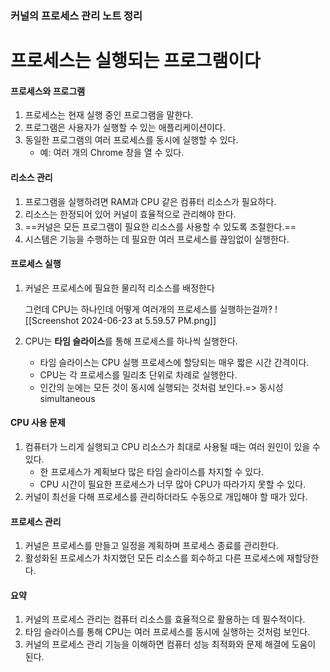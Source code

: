 ### 커널의 프로세스 관리 노트 정리
# 프로세스는 실행되는 프로그램이다

#### 프로세스와 프로그램
1. 프로세스는 현재 실행 중인 프로그램을 말한다.
2. 프로그램은 사용자가 실행할 수 있는 애플리케이션이다.
3. 동일한 프로그램의 여러 프로세스를 동시에 실행할 수 있다.
   - 예: 여러 개의 Chrome 창을 열 수 있다.

#### 리소스 관리
1. 프로그램을 실행하려면 RAM과 CPU 같은 컴퓨터 리소스가 필요하다.
2. 리소스는 한정되어 있어 커널이 효율적으로 관리해야 한다.
3. ==커널은 모든 프로그램이 필요한 리소스를 사용할 수 있도록 조절한다.==
4. 시스템은 기능을 수행하는 데 필요한 여러 프로세스를 끊임없이 실행한다.

#### 프로세스 실행
1. 커널은 프로세스에 필요한 물리적 리소스를 배정한다
   
   그런데 CPU는 하나인데 어떻게 여러개의 프로세스를 실행하는걸까?   ![[Screenshot 2024-06-23 at 5.59.57 PM.png]]
2. CPU는 **타임 슬라이스**를 통해 프로세스를 하나씩 실행한다.
   - 타임 슬라이스는 CPU 실행 프로세스에 할당되는 매우 짧은 시간 간격이다.
   - CPU는 각 프로세스를 밀리초 단위로 차례로 실행한다.
   - 인간의 눈에는 모든 것이 동시에 실행되는 것처럼 보인다.=> 동시성 simultaneous

#### CPU 사용 문제
1. 컴퓨터가 느리게 실행되고 CPU 리소스가 최대로 사용될 때는 여러 원인이 있을 수 있다.
   - 한 프로세스가 계획보다 많은 타임 슬라이스를 차지할 수 있다.
   - CPU 시간이 필요한 프로세스가 너무 많아 CPU가 따라가지 못할 수 있다.
2. 커널이 최선을 다해 프로세스를 관리하더라도 수동으로 개입해야 할 때가 있다.

#### 프로세스 관리
1. 커널은 프로세스를 만들고 일정을 계획하며 프로세스 종료를 관리한다.
2. 활성화된 프로세스가 차지했던 모든 리소스를 회수하고 다른 프로세스에 재할당한다.

#### 요약
1. 커널의 프로세스 관리는 컴퓨터 리소스를 효율적으로 활용하는 데 필수적이다.
2. 타임 슬라이스를 통해 CPU는 여러 프로세스를 동시에 실행하는 것처럼 보인다.
3. 커널의 프로세스 관리 기능을 이해하면 컴퓨터 성능 최적화와 문제 해결에 도움이 된다.